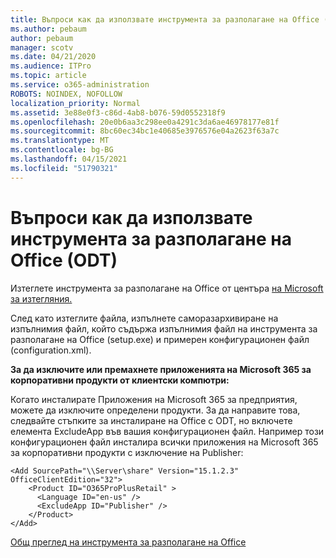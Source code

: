 ```yaml
---
title: Въпроси как да използвате инструмента за разполагане на Office (ODT)
ms.author: pebaum
author: pebaum
manager: scotv
ms.date: 04/21/2020
ms.audience: ITPro
ms.topic: article
ms.service: o365-administration
ROBOTS: NOINDEX, NOFOLLOW
localization_priority: Normal
ms.assetid: 3e88e0f3-c86d-4ab8-b076-59d0552318f9
ms.openlocfilehash: 20e0b6aa3c298ee0a4291c3da6ae46978177e81f
ms.sourcegitcommit: 8bc60ec34bc1e40685e3976576e04a2623f63a7c
ms.translationtype: MT
ms.contentlocale: bg-BG
ms.lasthandoff: 04/15/2021
ms.locfileid: "51790321"
---
```

# <a name="questions-about-how-to-use-the-office-deployment-tool-odt"></a>Въпроси как да използвате инструмента за разполагане на Office (ODT)

Изтеглете инструмента за разполагане на Office от центъра [на Microsoft за изтегляния.](https://go.microsoft.com/fwlink/p/?LinkID=626065)
  
След като изтеглите файла, изпълнете саморазархивиране на изпълнимия файл, който съдържа изпълнимия файл на инструмента за разполагане на Office (setup.exe) и примерен конфигурационен файл (configuration.xml).
  
 **За да изключите или премахнете приложенията на Microsoft 365 за корпоративни продукти от клиентски компютри:**
  
Когато инсталирате Приложения на Microsoft 365 за предприятия, можете да изключите определени продукти. За да направите това, следвайте стъпките за инсталиране на Office с ODT, но включете елемента ExcludeApp във вашия конфигурационен файл. Например този конфигурационен файл инсталира всички приложения на Microsoft 365 за корпоративни продукти с изключение на Publisher:
  
```
<Add SourcePath="\\Server\share" Version="15.1.2.3" OfficeClientEdition="32">
    <Product ID="O365ProPlusRetail" >
      <Language ID="en-us" />
      <ExcludeApp ID="Publisher" />
    </Product>
</Add>
```

[Общ преглед на инструмента за разполагане на Office](https://docs.microsoft.com/deployoffice/overview-office-deployment-tool)
  

